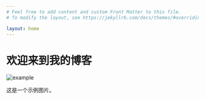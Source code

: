 ```yaml
---
# Feel free to add content and custom Front Matter to this file.
# To modify the layout, see https://jekyllrb.com/docs/themes/#overriding-theme-defaults

layout: home
---
```

# 欢迎来到我的博客 

![example](_site/assets/images/theme0530.jpeg)

这是一个示例图片。

